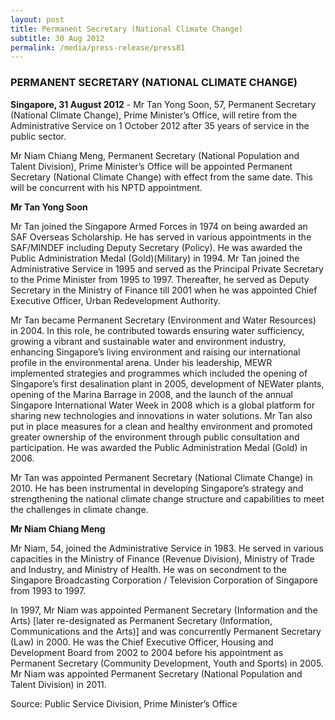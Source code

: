 ```yaml
---
layout: post
title: Permanent Secretary (National Climate Change)
subtitle: 30 Aug 2012
permalink: /media/press-release/press81
---
```


### PERMANENT SECRETARY (NATIONAL CLIMATE CHANGE)

**Singapore, 31 August 2012** - Mr Tan Yong Soon, 57, Permanent Secretary (National Climate Change), Prime Minister’s Office, will retire from the Administrative Service on 1 October 2012 after 35 years of service in the public sector.

Mr Niam Chiang Meng, Permanent Secretary (National Population and Talent Division), Prime Minister’s Office will be appointed Permanent Secretary (National Climate Change) with effect from the same date. This will be concurrent with his NPTD appointment.

**Mr Tan Yong Soon**

Mr Tan joined the Singapore Armed Forces in 1974 on being awarded an SAF Overseas Scholarship. He has served in various appointments in the SAF/MINDEF including Deputy Secretary (Policy). He was awarded the Public Administration Medal (Gold)(Military) in 1994. Mr Tan joined the Administrative Service in 1995 and served as the Principal Private Secretary to the Prime Minister from 1995 to 1997. Thereafter, he served as Deputy Secretary in the Ministry of Finance till 2001 when he was appointed Chief Executive Officer, Urban Redevelopment Authority.

Mr Tan became Permanent Secretary (Environment and Water Resources) in 2004. In this role, he contributed towards ensuring water sufficiency, growing a vibrant and sustainable water and environment industry, enhancing Singapore’s living environment and raising our international profile in the environmental arena. Under his leadership, MEWR implemented strategies and programmes which included the opening of Singapore’s first desalination plant in 2005, development of NEWater plants, opening of the Marina Barrage in 2008, and the launch of the annual Singapore International Water Week in 2008 which is a global platform for sharing new technologies and innovations in water solutions. Mr Tan also put in place measures for a clean and healthy environment and promoted greater ownership of the environment through public consultation and participation. He was awarded the Public Administration Medal (Gold) in 2006.

Mr Tan was appointed Permanent Secretary (National Climate Change) in 2010. He has been instrumental in developing Singapore’s strategy and strengthening the national climate change structure and capabilities to meet the challenges in climate change.

**Mr Niam Chiang Meng**

Mr Niam, 54, joined the Administrative Service in 1983. He served in various capacities in the Ministry of Finance (Revenue Division), Ministry of Trade and Industry, and Ministry of Health. He was on secondment to the Singapore Broadcasting Corporation / Television Corporation of Singapore from 1993 to 1997.

In 1997, Mr Niam was appointed Permanent Secretary (Information and the Arts) [later re-designated as Permanent Secretary (Information, Communications and the Arts)] and was concurrently Permanent Secretary (Law) in 2000. He was the Chief Executive Officer, Housing and Development Board from 2002 to 2004 before his appointment as Permanent Secretary (Community Development, Youth and Sports) in 2005. Mr Niam was appointed Permanent Secretary (National Population and Talent Division) in 2011.

Source: Public Service Division, Prime Minister’s Office